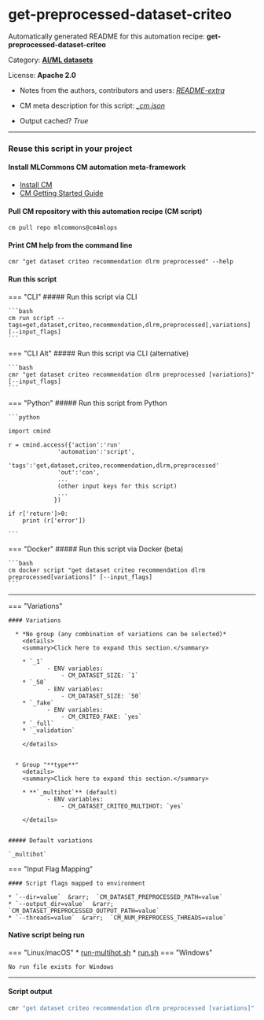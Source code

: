 # get-preprocessed-dataset-criteo
Automatically generated README for this automation recipe: **get-preprocessed-dataset-criteo**

Category: **[AI/ML datasets](..)**

License: **Apache 2.0**

* Notes from the authors, contributors and users: [*README-extra*](https://github.com/mlcommons/cm4mlops/tree/main/script/get-preprocessed-dataset-criteo/README-extra.md)

* CM meta description for this script: *[_cm.json](https://github.com/mlcommons/cm4mlops/tree/main/script/get-preprocessed-dataset-criteo/_cm.json)*
* Output cached? *True*

---
### Reuse this script in your project

#### Install MLCommons CM automation meta-framework

* [Install CM](https://docs.mlcommons.org/ck/install)
* [CM Getting Started Guide](https://docs.mlcommons.org/ck/getting-started/)

#### Pull CM repository with this automation recipe (CM script)

```cm pull repo mlcommons@cm4mlops```

#### Print CM help from the command line

````cmr "get dataset criteo recommendation dlrm preprocessed" --help````

#### Run this script

=== "CLI"
    ##### Run this script via CLI

    ```bash
    cm run script --tags=get,dataset,criteo,recommendation,dlrm,preprocessed[,variations] [--input_flags]
    ```
=== "CLI Alt"
    ##### Run this script via CLI (alternative)


    ```bash
    cmr "get dataset criteo recommendation dlrm preprocessed [variations]" [--input_flags]
    ```

=== "Python"
    ##### Run this script from Python


    ```python

    import cmind

    r = cmind.access({'action':'run'
                  'automation':'script',
                  'tags':'get,dataset,criteo,recommendation,dlrm,preprocessed'
                  'out':'con',
                  ...
                  (other input keys for this script)
                  ...
                 })

    if r['return']>0:
        print (r['error'])

    ```


=== "Docker"
    ##### Run this script via Docker (beta)

    ```bash
    cm docker script "get dataset criteo recommendation dlrm preprocessed[variations]" [--input_flags]
    ```
___

=== "Variations"


    #### Variations

      * *No group (any combination of variations can be selected)*
        <details>
        <summary>Click here to expand this section.</summary>

        * `_1`
               - ENV variables:
                   - CM_DATASET_SIZE: `1`
        * `_50`
               - ENV variables:
                   - CM_DATASET_SIZE: `50`
        * `_fake`
               - ENV variables:
                   - CM_CRITEO_FAKE: `yes`
        * `_full`
        * `_validation`

        </details>


      * Group "**type**"
        <details>
        <summary>Click here to expand this section.</summary>

        * **`_multihot`** (default)
               - ENV variables:
                   - CM_DATASET_CRITEO_MULTIHOT: `yes`

        </details>


    ##### Default variations

    `_multihot`
=== "Input Flag Mapping"


    #### Script flags mapped to environment

    * `--dir=value`  &rarr;  `CM_DATASET_PREPROCESSED_PATH=value`
    * `--output_dir=value`  &rarr;  `CM_DATASET_PREPROCESSED_OUTPUT_PATH=value`
    * `--threads=value`  &rarr;  `CM_NUM_PREPROCESS_THREADS=value`




#### Native script being run
=== "Linux/macOS"
     * [run-multihot.sh](https://github.com/mlcommons/cm4mlops/tree/main/script/get-preprocessed-dataset-criteo/run-multihot.sh)
     * [run.sh](https://github.com/mlcommons/cm4mlops/tree/main/script/get-preprocessed-dataset-criteo/run.sh)
=== "Windows"

    No run file exists for Windows
___
#### Script output
```bash
cmr "get dataset criteo recommendation dlrm preprocessed [variations]" [--input_flags] -j
```